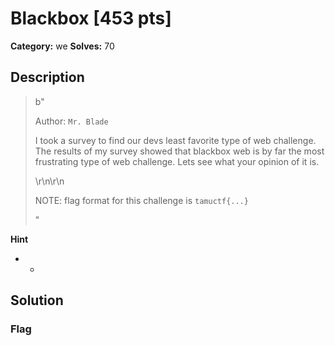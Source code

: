# Blackbox [453 pts]

**Category:** we
**Solves:** 70

## Description
>b"<p>Author: <code>Mr. Blade</code></p><p>I took a survey to find our devs least favorite type of web challenge. The results of my survey showed that blackbox web is by far the most frustrating type of web challenge. Lets see what your opinion of it is.</p>\r\n\r\n<p>NOTE: flag format for this challenge is <code>tamuctf{...}</code></p>"

**Hint**
* -

## Solution

### Flag

